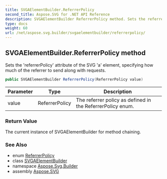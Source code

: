 ```yaml
---
title: SVGAElementBuilder.ReferrerPolicy
second_title: Aspose.SVG for .NET API Reference
description: SVGAElementBuilder ReferrerPolicy method. Sets the referrerPolicy attribute of the SVG a element specifying how much of the referrer to send along with requests
type: docs
weight: 60
url: /net/aspose.svg.builder/svgaelementbuilder/referrerpolicy/
---
```

## SVGAElementBuilder.ReferrerPolicy method

Sets the 'referrerPolicy' attribute of the SVG 'a' element, specifying how much of the referrer to send along with requests.

```csharp
public SVGAElementBuilder ReferrerPolicy(ReferrerPolicy value)
```

| Parameter | Type | Description |
| --- | --- | --- |
| value | ReferrerPolicy | The referrer policy as defined in the ReferrerPolicy enum. |

### Return Value

The current instance of SVGAElementBuilder for method chaining.

### See Also

* enum [ReferrerPolicy](../../referrerpolicy/)
* class [SVGAElementBuilder](../)
* namespace [Aspose.Svg.Builder](../../../aspose.svg.builder/)
* assembly [Aspose.SVG](../../../)
